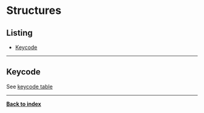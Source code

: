 # Structures
## Listing
* [Keycode](#keycode)

---
## Keycode
See [keycode table](keycodes.txt)

---
**[Back to index](index)**
